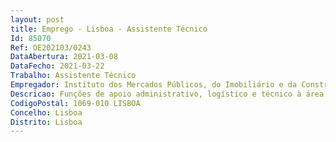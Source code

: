 ```yaml
--- 
layout: post
title: Emprego - Lisboa - Assistente Técnico
Id: 85070
Ref: OE202103/0243
DataAbertura: 2021-03-08
DataFecho: 2021-03-22
Trabalho: Assistente Técnico
Empregador: Instituto dos Mercados Públicos, do Imobiliário e da Construção, I.P.
Descricao: Funções de apoio administrativo, logístico e técnico à área das queixas da Direção de Inspeção.
CodigoPostal: 1069-010 LISBOA
Concelho: Lisboa
Distrito: Lisboa
--- 
```

